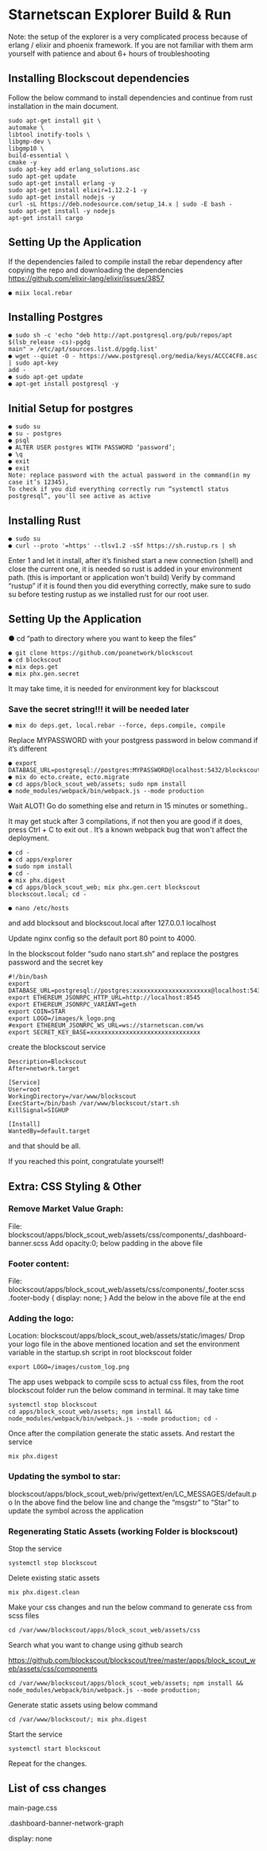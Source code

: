 # Starnetscan Explorer Build & Run

Note: the setup of the explorer is a very complicated process because of erlang / elixir and phoenix framework. If you are not familiar with them arm yourself with patience and about 6+ hours of troubleshooting

## Installing Blockscout dependencies

Follow the below command to install dependencies and continue from rust installation in the main
document.

```
sudo apt-get install git \
automake \
libtool inotify-tools \
libgmp-dev \
libgmp10 \
build-essential \
cmake -y
sudo apt-key add erlang_solutions.asc
sudo apt-get update
sudo apt-get install erlang -y
sudo apt-get install elixir=1.12.2-1 -y
sudo apt-get install nodejs -y
curl -sL https://deb.nodesource.com/setup_14.x | sudo -E bash -
sudo apt-get install -y nodejs
apt-get install cargo
```

## Setting Up the Application

If the dependencies failed to compile install the rebar dependency after copying the repo and
downloading the dependencies https://github.com/elixir-lang/elixir/issues/3857

```
● miix local.rebar
```

## Installing Postgres

```
● sudo sh -c 'echo "deb http://apt.postgresql.org/pub/repos/apt $(lsb_release -cs)-pgdg
main" > /etc/apt/sources.list.d/pgdg.list'
● wget --quiet -O - https://www.postgresql.org/media/keys/ACCC4CF8.asc | sudo apt-key
add -
● sudo apt-get update
● apt-get install postgresql -y
```

## Initial Setup for postgres

```
● sudo su
● su - postgres
● psql
● ALTER USER postgres WITH PASSWORD ‘password’;
● \q
● exit
● exit
Note: replace password with the actual password in the command(in my case it’s 12345),
To check if you did everything correctly run “systemctl status postgresql”, you'll see active as active
```

## Installing Rust

```
● sudo su
● curl --proto '=https' --tlsv1.2 -sSf https://sh.rustup.rs | sh
```

Enter 1 and let it install, after it’s finished start a new connection (shell) and close the current one, it
is needed so rust is added in your environment path. (this is important or application won't build)
Verify by command “rustup” if it is found then you did everything correctly, make sure to sudo su
before testing rustup as we installed rust for our root user.

## Setting Up the Application

● cd “path to directory where you want to keep the files”

```
● git clone https://github.com/poanetwork/blockscout
● cd blockscout
● mix deps.get
● mix phx.gen.secret
```

It may take time, it is needed for environment key for blackscout

### Save the secret string!!! it will be needed later

```
● mix do deps.get, local.rebar --force, deps.compile, compile
```

Replace MYPASSWORD with your postgress password in below command if it’s different

```
● export DATABASE_URL=postgresql://postgres:MYPASSWORD@localhost:5432/blockscout;
● mix do ecto.create, ecto.migrate
● cd apps/block_scout_web/assets; sudo npm install
● node_modules/webpack/bin/webpack.js --mode production
```

Wait ALOT! Go do something else and return in 15 minutes or something..

It may get stuck after 3 compilations, if not then you are good if it does, press Ctrl + C to exit out
. It’s a known webpack bug that won't affect the deployment.

```
● cd -
● cd apps/explorer
● sudo npm install
● cd -
● mix phx.digest
● cd apps/block_scout_web; mix phx.gen.cert blockscout blockscout.local; cd -
```

```
● nano /etc/hosts
```

and add blocksout and blockscout.local after 127.0.0.1 localhost

Update nginx config so the default port 80 point to 4000.

In the blockscout folder “sudo nano start.sh” and replace the postgres password and the secret key

```
#!/bin/bash
export DATABASE_URL=postgresql://postgres:xxxxxxxxxxxxxxxxxxxxxx@localhost:5432/blockscout;
export ETHEREUM_JSONRPC_HTTP_URL=http://localhost:8545
export ETHEREUM_JSONRPC_VARIANT=geth
export COIN=STAR
export LOGO=/images/k_logo.png
#export ETHEREUM_JSONRPC_WS_URL=ws://starnetscan.com/ws
export SECRET_KEY_BASE=xxxxxxxxxxxxxxxxxxxxxxxxxxxxxxx
```

create the blockscout service

```
Description=Blockscout
After=network.target

[Service]
User=root
WorkingDirectory=/var/www/blockscout
ExecStart=/bin/bash /var/www/blockscout/start.sh
KillSignal=SIGHUP

[Install]
WantedBy=default.target
```

and that should be all.

If you reached this point, congratulate yourself!

## Extra: CSS Styling & Other

### Remove Market Value Graph:

File: blockscout/apps/block_scout_web/assets/css/components/\_dashboard-banner.scss
Add opacity:0; below padding in the above file

### Footer content:

File: blockscout/apps/block_scout_web/assets/css/components/\_footer.scss
.footer-body {
display: none;
}
Add the below in the above file at the end

### Adding the logo:

Location: blockscout/apps/block_scout_web/assets/static/images/
Drop your logo file in the above mentioned location and set the environment variable in the
startup.sh script in root blockscout folder

```
export LOGO=/images/custom_log.png
```

The app uses webpack to compile scss to actual css files, from the root blockscout folder run
the below command in terminal. It may take time

```
systemctl stop blockscout
cd apps/block_scout_web/assets; npm install &&
node_modules/webpack/bin/webpack.js --mode production; cd -
```

Once after the compilation generate the static assets. And restart the service

```
mix phx.digest
```

### Updating the symbol to star:

blockscout/apps/block_scout_web/priv/gettext/en/LC_MESSAGES/default.po
In the above find the below line and change the “msgstr” to “Star” to
update the symbol across the application

### Regenerating Static Assets (working Folder is blockscout)

Stop the service

```
systemctl stop blockscout
```

Delete existing static assets

```
mix phx.digest.clean
```

Make your css changes and run the below command to generate css from scss files

```
cd /var/www/blockscout/apps/block_scout_web/assets/css
```

Search what you want to change using github search

https://github.com/blockscout/blockscout/tree/master/apps/block_scout_web/assets/css/components

```
cd /var/www/blockscout/apps/block_scout_web/assets; npm install &&
node_modules/webpack/bin/webpack.js --mode production;

```

Generate static assets using below command

```
cd /var/www/blockscout/; mix phx.digest
```

Start the service

```
systemctl start blockscout
```

Repeat for the changes.

## List of css changes

main-page.css

.dashboard-banner-network-graph

display: none
